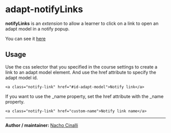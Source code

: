 # adapt-notifyLinks  

**notifyLinks** is an *extension* to allow a learner to click on a link to open an adapt model in a notify popup.

You can see it [here](https://adaptlearning-no-core.web.app/#/id/eo-35)

## Usage
Use the css selector that you specified in the course settings to create a link to an adapt model element. And use the href attribute to specify the adapt model id.
```
<a class="notify-link" href="#id-adapt-model">Notify link</a>
```
If you want to use the _name property, set the href attribute with the _name property.
```
<a class="notify-link" href="custom-name">Notify link name</a>
```

----------------------------
**Author / maintainer:**  [Nacho Cinalli](https://github.com/nachocinalli/)    
